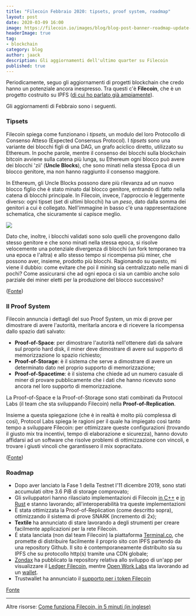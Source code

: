```yaml
---
title: "Filecoin Febbraio 2020: tipsets, proof system, roadmap"
layout: post
date: 2020-03-09 16:00
image: https://filecoin.io/images/blog/blog-post-banner-roadmap-update-feb-2020.jpg
headerImage: true
tag:
- blockchain
category: blog
author: jaack
description: Gli aggiornamenti dell'ultimo quarter su Filecoin
published: true
---
```


Periodicamente, seguo gli aggiornamenti di progetti blockchain che credo hanno
un potenziale ancora inespresso. Tra questi c'è **Filecoin**, che è un progetto costruito
su IPFS ([di cui ho parlato già ampiamente]({{base}}/filecoin-update-q2-q3-2019/)).

Gli aggiornamenti di Febbraio sono i seguenti.

### Tipsets
Filecoin spiega come funzionano i *tipsets*, un modulo del loro
Protocollo di Consenso Atteso (Expected Consensus Protocol). I *tipsets* sono una
variante dei blocchi figli di una DAG, un grafo aciclico diretto, utilizzato su Ethereum. In poche parole, mentre il consenso dei blocchi sulla blockchain bitcoin avviene sulla catena più lunga,
su Ethereum ogni blocco può avere dei blocchi 'zii' (**Uncle Blocks**), che sono minati
nella stessa Epoca di un blocco genitore, ma non hanno raggiunto il consenso maggiore.

In Ethereum, gli Uncle Blocks possono dare più rilevanza ad un nuovo blocco figlio che è stato minato
dal blocco genitore, entrando di fatto nella catena di blocchi principale. In Filecoin, invece,
l'approccio è leggermente diverso: ogni tipset (set di ultimi blocchi) ha un *peso*, dato dalla somma dei genitori a cui è collegato. Nell'immagine in basso c'è una rappresentazione schematica, che sicuramente si capisce meglio.

<img class="image" src="https://filecoin.io/images/blog/tipsets-family-weights-5.svg"/>

Dato che, inoltre, i blocchi validati sono solo quelli che provengono dallo stesso genitore e che sono minati nella stessa epoca, si risolve velocemente una potenziale divergenza di blocchi (un fork temporaneo tra una epoca e l'altra) e allo stesso tempo si ricompensa più miner, che possono aver, insieme, prodotto più blocchi. Ragionando su questo, mi viene il dubbio: come evitare che poi il mining sia centralizzato nelle mani di pochi? Come assicurarsi che ad ogni epoca ci sia un cambio anche solo parziale dei miner eletti per la produzione del blocco successivo?

([Fonte](https://filecoin.io/blog/tipsets-family-based-approach-to-consensus/))

### Il Proof System

Filecoin annuncia i dettagli del suo Proof System, un mix di prove per dimostrare di avere l'autorità, meritarla ancora e di ricevere la ricompensa dallo spazio dati salvato:

- **Proof-of-Space**: per dimostrare l'autorità nell'ottenere dati da salvare sul proprio hard disk, il miner deve dimostrare di avere sul supporto di memorizzazione lo spazio richiesto;
- **Proof-of-Storage**: è il sistema che serve a dimostrare di avere un determinato dato nel proprio supporto di memorizzazione;
- **Proof-of-Spacetime**: è il sistema che chiede ad un numero casuale di miner di provare pubblicamente che i dati che hanno ricevuto sono ancora nel loro supporto di memorizzazione.

La Proof-of-Space e la Proof-of-Storage sono stati combinati da Protocol Labs (il team che sta sviluppando Filecoin) nella **Proof-of-Replication**.

Insieme a questa spiegazione (che è in realtà è molto più complessa di così), Protocol Labs spiega le ragioni per il quale ha impiegato così tanto tempo a sviluppare Filecoin: per ottimizzare queste configurazioni (trovando il giusto mix tra incentivi, tempo di elaborazione e sicurezza), hanno dovuto affidarsi ad un software che risolve problemi di ottimizzazione con vincoli, e trovare i giusti vincoli che garantissero il mix sopracitato.

([Fonte](https://filecoin.io/blog/filecoin-proof-system/))

### Roadmap

- Dopo aver lanciato la Fase 1 della Testnet l'11 dicembre 2019, sono stati accumulati oltre 3.6 PiB di storage comprovato;
- Gli sviluppatori hanno rilasciato implementazioni di Filecoin [in C++](https://github.com/filecoin-project/cpp-filecoin) e [in Rust](https://github.com/chainsafe/forest) e stanno lavorando; all'interoperabilità tra queste implementazioni
- È stata ottimizzata la Proof-of-Replication (come descritto sopra), ottimizzando il sistema di prove SNARK (incremento di 2x);
- **Textile** ha annunciato di stare lavorando a degli strumenti per creare facilmente applicazioni per la rete Filecoin.
- É stata lanciata (non dal team Filecoin) la piattaforma [Terminal.co](terminal.co), che promette di distribuire facilmente il proprio sito con IPFS partendo da una repository Github. Il sito è contemporaneamente distribuito sia su IPFS che su protocollo http(s) tramite una CDN globale;
- [Zondax](https://zondax.ch/) ha pubblicato la repository relativa allo sviluppo di un'app per visualizzare il [Ledger Filecoin](https://github.com/Zondax/ledger-filecoin), mentre [Open Work Labs](https://www.openworklabs.com/) sta lavorando ad un [wallet](https://twitter.com/openworklabs/status/1225882262291378176).
- Trustwallet ha annunciato il [supporto per i token Filecoin](https://github.com/trustwallet/wallet-core/pull/811)

[Fonte](https://filecoin.io/blog/roadmap-update-february-2020/)

---

Altre risorse: [Come funziona Filecoin, in 5 minuti (in inglese)](https://protocol.ai/blog/technical-barriers-to-blockchain/)
